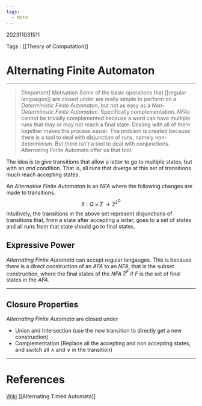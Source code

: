 ```yaml
---
tags:
  - Note
---
```

202311031511

Tags : [[Theory of Computation]]
# Alternating Finite Automaton
---
>[!important] Motivation
> Some of the basic operations that [[regular languages]] are closed under are really simple to perform on a *Deterministic Finite Automaton*, but not as easy as a *Non-Deterministic Finite Automaton*. Specifically complementation.
> *NFAs* cannot be trivially complemented because a word can have multiple runs that may or may not reach a final state. Dealing with all of them together makes the process easier.
> The problem is created because there is a tool to deal with disjunction of runs, namely non-determinism. But there isn't a tool to deal with conjunctions.
> Alternating Finite Automata offer us that tool.

The idea is to give transitions that allow a letter to go to multiple states, but with an *and* condition. That is, all runs that diverge at this set of transitions much reach accepting states.

An *Alternative Finite Automaton* is an *NFA* where the following changes are made to transitions.
$$
\delta: Q\times \Sigma\to 2^{2^Q}
$$
Intuitively, the transitions in the above set represent disjunctions of transitions that, from a state after accepting a letter, goes to a set of states and all runs from that state should go to final states.

## Expressive Power
*Alternating Finite Automata* can accept regular langauges.
This is because  there is a direct construction of an *AFA* to an *NFA*, that is the subset construction, where the final states of the *NFA* $2^F$ if $F$ is the set of final states in the *AFA*. 

---
## Closure Properties
*Alternating Finite Automata* are closed under
- Union and Intersection (use the new transition to directly get a new construction)
- Complementation (Replace all the accepting and non accepting states, and switch all $\land$ and $\lor$ in the transition)

---
# References
[Wiki](https://en.wikipedia.org/wiki/Alternating_finite_automaton?useskin=vector)
[[Alternating Timed Automata]]